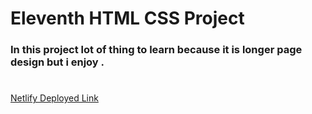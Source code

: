 # Eleventh HTML CSS Project

### In this project lot of thing to learn because it is longer page design but i enjoy .


#





[Netlify Deployed Link](https://eleven-project-html-css.netlify.app/)